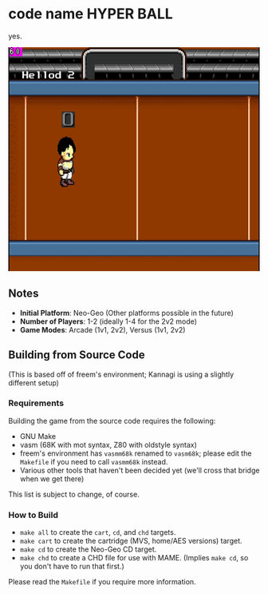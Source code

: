 # code name HYPER BALL
yes.

<img src="screenshot.png?raw=true" alt="HYPER BALL Screenshot" width="512" height="448">


## Notes
- **Initial Platform**: Neo-Geo (Other platforms possible in the future)
- **Number of Players**: 1-2 (ideally 1-4 for the 2v2 mode)
- **Game Modes**: Arcade (1v1, 2v2), Versus (1v1, 2v2)

## Building from Source Code
(This is based off of freem's environment; Kannagi is using a slightly different setup)

### Requirements
Building the game from the source code requires the following:
- GNU Make
- vasm (68K with mot syntax, Z80 with oldstyle syntax)
 - freem's environment has `vasmm68k` renamed to `vasm68k`; please edit the `Makefile` if you need to call `vasmm68k` instead.
- Various other tools that haven't been decided yet (we'll cross that bridge when we get there)

This list is subject to change, of course.

### How to Build
- `make all` to create the `cart`, `cd`, and `chd` targets.
- `make cart` to create the cartridge (MVS, home/AES versions) target.
- `make cd` to create the Neo-Geo CD target.
- `make chd` to create a CHD file for use with MAME. (Implies `make cd`, so you don't have to run that first.)

Please read the `Makefile` if you require more information.
